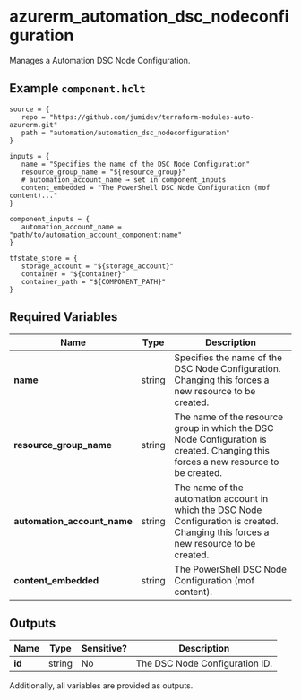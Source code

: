 # azurerm_automation_dsc_nodeconfiguration

Manages a Automation DSC Node Configuration.

## Example `component.hclt`

```hcl
source = {
   repo = "https://github.com/jumidev/terraform-modules-auto-azurerm.git"   
   path = "automation/automation_dsc_nodeconfiguration"   
}

inputs = {
   name = "Specifies the name of the DSC Node Configuration"   
   resource_group_name = "${resource_group}"   
   # automation_account_name → set in component_inputs
   content_embedded = "The PowerShell DSC Node Configuration (mof content)..."   
}

component_inputs = {
   automation_account_name = "path/to/automation_account_component:name"   
}

tfstate_store = {
   storage_account = "${storage_account}"   
   container = "${container}"   
   container_path = "${COMPONENT_PATH}"   
}

```

## Required Variables

| Name | Type |  Description |
| ---- | --------- |  ----------- |
| **name** | string |  Specifies the name of the DSC Node Configuration. Changing this forces a new resource to be created. | 
| **resource_group_name** | string |  The name of the resource group in which the DSC Node Configuration is created. Changing this forces a new resource to be created. | 
| **automation_account_name** | string |  The name of the automation account in which the DSC Node Configuration is created. Changing this forces a new resource to be created. | 
| **content_embedded** | string |  The PowerShell DSC Node Configuration (mof content). | 



## Outputs

| Name | Type | Sensitive? | Description |
| ---- | ---- | --------- | --------- |
| **id** | string | No  | The DSC Node Configuration ID. | 

Additionally, all variables are provided as outputs.
